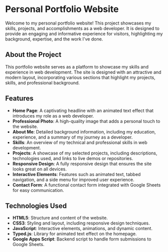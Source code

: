# Personal Portfolio Website

Welcome to my personal portfolio website! This project showcases my skills, projects, and accomplishments as a web developer. It is designed to provide an engaging and informative experience for visitors, highlighting my background, expertise, and the work I've done.

## About the Project

This portfolio website serves as a platform to showcase my skills and experience in web development. The site is designed with an attractive and modern layout, incorporating various sections that highlight my projects, skills, and professional background.

## Features

- **Home Page**: A captivating headline with an animated text effect that introduces my role as a web developer.
- **Professional Photo**: A high-quality image that adds a personal touch to the website.
- **About Me**: Detailed background information, including my education, experience, and a summary of my journey as a developer.
- **Skills**: An overview of my technical and professional skills in web development.
- **Projects**: A showcase of my selected projects, including descriptions, technologies used, and links to live demos or repositories.
- **Responsive Design**: A fully responsive design that ensures the site looks great on all devices.
- **Interactive Elements**: Features such as animated text, tabbed navigation, and a side menu for improved user experience.
- **Contact Form**: A functional contact form integrated with Google Sheets for easy communication.

## Technologies Used

- **HTML5**: Structure and content of the website.
- **CSS3**: Styling and layout, including responsive design techniques.
- **JavaScript**: Interactive elements, animations, and dynamic content.
- **Typed.js**: Library for animated text effect on the homepage.
- **Google Apps Script**: Backend script to handle form submissions to Google Sheets.
